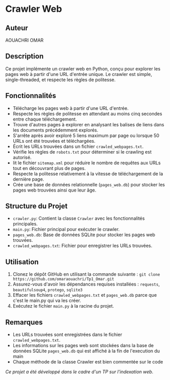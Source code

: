 # Crawler Web

## Auteur
AOUACHRI OMAR

## Description
Ce projet implémente un crawler web en Python, conçu pour explorer les pages web à partir d'une URL d'entrée unique. Le crawler est simple, single-threaded, et respecte les règles de politesse.

## Fonctionnalités
- Télécharge les pages web à partir d'une URL d'entrée.
- Respecte les règles de politesse en attendant au moins cinq secondes entre chaque téléchargement.
- Trouve d'autres pages à explorer en analysant les balises de liens dans les documents précédemment explorés.
- S'arrête après avoir exploré 5 liens maximum par page ou lorsque 50 URLs ont été trouvées et téléchargées.
- Écrit les URLs trouvées dans un fichier `crawled_webpages.txt`.
- Vérifie les règles de `robots.txt` pour déterminer si le crawling est autorisé.
- lit le fichier `sitemap.xml` pour réduire le nombre de requêtes aux URLs tout en découvrant plus de pages.
- Respecte la politesse relativement à la vitesse de téléchargement de la dernière page.
- Crée une base de données relationnelle (`pages_web.db`) pour stocker les pages web trouvées ainsi que leur âge.

## Structure du Projet
- `crawler.py`: Contient la classe `Crawler` avec les fonctionnalités principales.
- `main.py`: Fichier principal pour exécuter le crawler.
- `pages_web.db`: Base de données SQLite pour stocker les pages web trouvées.
- `crawled_webpages.txt`: Fichier pour enregistrer les URLs trouvées.

## Utilisation


1. Clonez le dépôt GitHub en utilisant la commande suivante :
   `git clone https://github.com/omaraouachri/Tp1_Omar.git`
2. Assurez-vous d'avoir les dépendances requises installées : `requests`, `beautifulsoup4`, `protego`, `sqlite3`
3. Effacer les fichiers `crawled_webpages.txt` et `pages_web.db` parce que c'est le main.py qui va les créer.
4. Exécutez le fichier `main.py` à la racine du projet.



## Remarques
- Les URLs trouvées sont enregistrées dans le fichier `crawled_webpages.txt`.
- Les informations sur les pages web sont stockées dans la base de données SQLite `pages_web.db` qui est affiché à la fin de l'execution du main
- Chaque méthode de la classe Crawler est bien commentée sur le code


*Ce projet a été développé dans le cadre d'un TP sur l'indexation web.*

